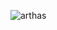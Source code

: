 ![arthas](https://user-images.githubusercontent.com/107107282/193422005-ea832931-0859-47f2-a4fd-24d1aa8bfd23.gif)
